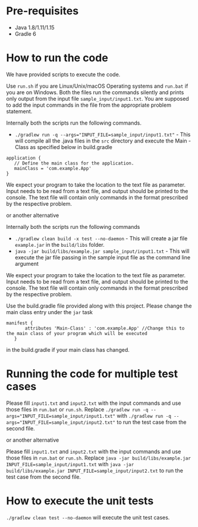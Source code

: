 # Pre-requisites
* Java 1.8/1.11/1.15
* Gradle 6

# How to run the code

We have provided scripts to execute the code. 

Use `run.sh` if you are Linux/Unix/macOS Operating systems and `run.bat` if you are on Windows.  Both the files run the commands silently and prints only output from the input file `sample_input/input1.txt`. You are supposed to add the input commands in the file from the appropriate problem statement.

Internally both the scripts run the following commands.

 * `./gradlew run -q --args="INPUT_FILE=sample_input/input1.txt"` - This will compile all the .java files in the `src` directory and execute the Main - Class as specified below in build.gradle
 ```
 application {
    // Define the main class for the application.
    mainClass = 'com.example.App'
}
 ```
 We expect your program to take the location to the text file as parameter. Input needs to be read from a text file, and output should be printed to the console. The text file will contain only commands in the format prescribed by the respective problem.


 or another alternative


Internally both the scripts run the following commands 

 * `./gradlew clean build -x test --no-daemon` - This will create a jar file `example.jar` in the `build/libs` folder.
 * `java -jar build/libs/example.jar sample_input/input1.txt` - This will execute the jar file passing in the sample input file as the command line argument

 We expect your program to take the location to the text file as parameter. Input needs to be read from a text file, and output should be printed to the console. The text file will contain only commands in the format prescribed by the respective problem.

 Use the build.gradle file provided along with this project. Please change the main class entry under the `jar` task

 ```
 manifest {
        attributes 'Main-Class' : 'com.example.App' //Change this to the main class of your program which will be executed
    }
```
in the build.gradle if your main class has changed.



 # Running the code for multiple test cases


 Please fill `input1.txt` and `input2.txt` with the input commands and use those files in `run.bat` or `run.sh`. Replace `./gradlew run -q --args="INPUT_FILE=sample_input/input1.txt"` with `./gradlew run -q --args="INPUT_FILE=sample_input/input2.txt"` to run the test case from the second file. 


 or another alternative


 Please fill `input1.txt` and `input2.txt` with the input commands and use those files in `run.bat` or `run.sh`. Replace `java -jar build/libs/example.jar INPUT_FILE=sample_input/input1.txt` with `java -jar build/libs/example.jar INPUT_FILE=sample_input/input2.txt` to run the test case from the second file. 


 # How to execute the unit tests

 `./gradlew clean test --no-daemon` will execute the unit test cases.